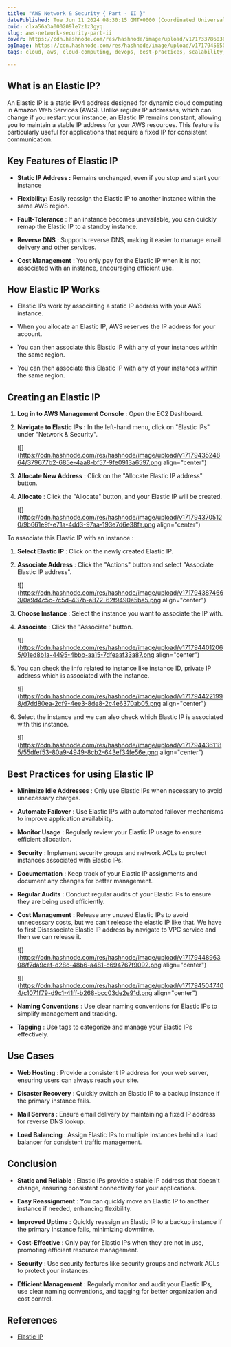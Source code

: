 ```yaml
---
title: "AWS Network & Security { Part - II }"
datePublished: Tue Jun 11 2024 08:30:15 GMT+0000 (Coordinated Universal Time)
cuid: clxa56a3a000209le7z1z3gyq
slug: aws-network-security-part-ii
cover: https://cdn.hashnode.com/res/hashnode/image/upload/v1717337860364/ea7d82a2-0c97-4b23-887a-6c6939292c3c.png
ogImage: https://cdn.hashnode.com/res/hashnode/image/upload/v1717945650286/501efa42-ebf4-4e12-a91c-2c3e11d34d9c.png
tags: cloud, aws, cloud-computing, devops, best-practices, scalability, sre, aws-security, aws-certified-solutions-architect-associate, devops-articles, devopscommunity, ec2-instance, aws-elastic-ip

---
```


## What is an Elastic IP?

An Elastic IP is a static IPv4 address designed for dynamic cloud computing in Amazon Web Services (AWS). Unlike regular IP addresses, which can change if you restart your instance, an Elastic IP remains constant, allowing you to maintain a stable IP address for your AWS resources. This feature is particularly useful for applications that require a fixed IP for consistent communication.

## **Key Features of Elastic IP**

* **Static IP Address :** Remains unchanged, even if you stop and start your instance
    
* **Flexibility:** Easily reassign the Elastic IP to another instance within the same AWS region.
    
* **Fault-Tolerance** : If an instance becomes unavailable, you can quickly remap the Elastic IP to a standby instance.
    
* **Reverse DNS** : Supports reverse DNS, making it easier to manage email delivery and other services.
    
* **Cost Management** : You only pay for the Elastic IP when it is not associated with an instance, encouraging efficient use.
    

## How Elastic IP Works

* Elastic IPs work by associating a static IP address with your AWS instance.
    
* When you allocate an Elastic IP, AWS reserves the IP address for your account.
    
* You can then associate this Elastic IP with any of your instances within the same region.
    
* You can then associate this Elastic IP with any of your instances within the same region.
    

## Creating an Elastic IP

1. **Log in to AWS Management Console** : Open the EC2 Dashboard.
    
2. **Navigate to Elastic IPs :** In the left-hand menu, click on "Elastic IPs" under "Network & Security".
    
    ![](https://cdn.hashnode.com/res/hashnode/image/upload/v1717943524864/379677b2-685e-4aa8-bf57-9fe0913a6597.png align="center")
    
3. **Allocate New Address** : Click on the "Allocate Elastic IP address" button.
    
4. **Allocate** : Click the "Allocate" button, and your Elastic IP will be created.
    
    ![](https://cdn.hashnode.com/res/hashnode/image/upload/v1717943705120/9b661e9f-e71a-4dd3-97aa-193e7d6e38fa.png align="center")
    

To associate this Elastic IP with an instance :

1. **Select Elastic IP** : Click on the newly created Elastic IP.
    
2. **Associate Address** : Click the "Actions" button and select "Associate Elastic IP address".
    
    ![](https://cdn.hashnode.com/res/hashnode/image/upload/v1717943874663/0a9d4c5c-7c5d-437b-a872-62f9490e5ba5.png align="center")
    
3. **Choose Instance** : Select the instance you want to associate the IP with.
    
4. **Associate** : Click the "Associate" button.
    
    ![](https://cdn.hashnode.com/res/hashnode/image/upload/v1717944012065/01ed8b1a-4495-4bbb-aa15-7dfeaaf33a87.png align="center")
    
5. You can check the info related to instance like instance ID, private IP address which is associated with the instance.
    
    ![](https://cdn.hashnode.com/res/hashnode/image/upload/v1717944221998/d7dd80ea-2cf9-4ee3-8de8-2c4e6370ab05.png align="center")
    
6. Select the instance and we can also check which Elastic IP is associated with this instance.
    
    ![](https://cdn.hashnode.com/res/hashnode/image/upload/v1717944361185/55dfef53-80a9-4949-8cb2-643ef34fe56e.png align="center")
    

## Best Practices for using Elastic IP

* **Minimize Idle Addresses** : Only use Elastic IPs when necessary to avoid unnecessary charges.
    
* **Automate Failover** : Use Elastic IPs with automated failover mechanisms to improve application availability.
    
* **Monitor Usage** : Regularly review your Elastic IP usage to ensure efficient allocation.
    
* **Security** : Implement security groups and network ACLs to protect instances associated with Elastic IPs.
    
* **Documentation** : Keep track of your Elastic IP assignments and document any changes for better management.
    
* **Regular Audits** : Conduct regular audits of your Elastic IPs to ensure they are being used efficiently.
    
* **Cost Management** : Release any unused Elastic IPs to avoid unnecessary costs, but we can't release the elastic IP like that. We have to first Disassociate Elastic IP address by navigate to VPC service and then we can release it.
    
    ![](https://cdn.hashnode.com/res/hashnode/image/upload/v1717944896308/f7da9cef-d28c-48b6-a481-c694767f9092.png align="center")
    
    ![](https://cdn.hashnode.com/res/hashnode/image/upload/v1717945047404/c1071f79-d9c1-41ff-b268-bcc03de2e91d.png align="center")
    
* **Naming Conventions** : Use clear naming conventions for Elastic IPs to simplify management and tracking.
    
* **Tagging** : Use tags to categorize and manage your Elastic IPs effectively.
    

## Use Cases

* **Web Hosting** : Provide a consistent IP address for your web server, ensuring users can always reach your site.
    
* **Disaster Recovery** : Quickly switch an Elastic IP to a backup instance if the primary instance fails.
    
* **Mail Servers** : Ensure email delivery by maintaining a fixed IP address for reverse DNS lookup.
    
* **Load Balancing** : Assign Elastic IPs to multiple instances behind a load balancer for consistent traffic management.
    

## Conclusion

* **Static and Reliable** : Elastic IPs provide a stable IP address that doesn't change, ensuring consistent connectivity for your applications.
    
* **Easy Reassignment** : You can quickly move an Elastic IP to another instance if needed, enhancing flexibility.
    
* **Improved Uptime** : Quickly reassign an Elastic IP to a backup instance if the primary instance fails, minimizing downtime.
    
* **Cost-Effective** : Only pay for Elastic IPs when they are not in use, promoting efficient resource management.
    
* **Security** : Use security features like security groups and network ACLs to protect your instances.
    
* **Efficient Management** : Regularly monitor and audit your Elastic IPs, use clear naming conventions, and tagging for better organization and cost control.
    

## References

* [Elastic IP](https://docs.aws.amazon.com/AWSEC2/latest/UserGuide/elastic-ip-addresses-eip.html)